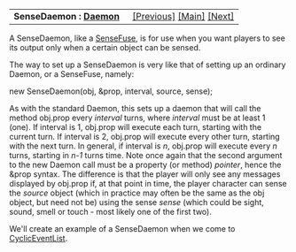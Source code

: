 ---
---
<table width="100%" data-border="0" data-cellspacing="0"
data-cellpadding="3" data-bgcolor="#C0C0C0">
<colgroup>
<col style="width: 50%" />
<col style="width: 50%" />
</colgroup>
<tbody>
<tr>
<td style="text-align: left;"><strong>SenseDaemon : <a
href="daemon.html">Daemon</a><br />
</strong></td>
<td style="text-align: right;"><a href="sensefuse.html">[Previous]</a> <a
href="generalintroduction.html">[Main]</a> <a
href="promptdaemon.html">[Next]</a></td>
</tr>
</tbody>
</table>

  
A SenseDaemon, like a [SenseFuse](sensefuse.html), is for use when you
want players to see its output only when a certain object can be
sensed.  
  
The way to set up a SenseDaemon is very like that of setting up an
ordinary Daemon, or a SenseFuse, namely:  
  
new SenseDaemon(obj, &prop, interval, source, sense);  
  
As with the standard Daemon, this sets up a daemon that will call the
method obj.prop every *interval* turns, where *interval* must be at
least 1 (one). If interval is 1, obj.prop will execute each turn,
starting with the current turn. If interval is 2, obj.prop will execute
every other turn, starting with the next turn. In general, if interval
is *n*, obj.prop will execute every *n* turns, starting in *n-1* turns
time. Note once again that the second argument to the new Daemon call
must be a property (or method) *pointer*, hence the &prop syntax. The
difference is that the player will only see any messages displayed by
obj.prop if, at that point in time, the player character can sense the
*source* object (which in practice may often be the same as the obj
object, but need not be) using the sense *sense* (which could be sight,
sound, smell or touch - most likely one of the first two).  
  
We'll create an example of a SenseDaemon when we come to
[CyclicEventList](cycliceventlist.html).  
  
  
  
